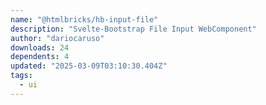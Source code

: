 ```yaml
---
name: "@htmlbricks/hb-input-file"
description: "Svelte-Bootstrap File Input WebComponent"
author: "dariocaruso"
downloads: 24
dependents: 4
updated: "2025-03-09T03:10:30.404Z"
tags: 
  - ui
---
```

